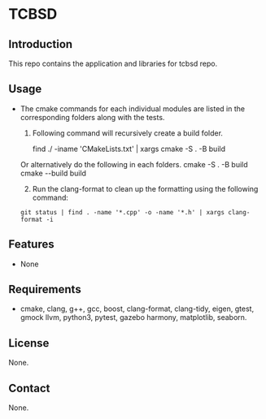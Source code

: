 # TCBSD

## Introduction

This repo contains the application and libraries for tcbsd repo.

## Usage

* The cmake commands for each individual modules are listed in 
  the corresponding folders along with the tests.

  1) Following command will recursively create a build folder.

     find ./ -iname 'CMakeLists.txt' | xargs cmake -S . -B build

    Or alternatively do the following in each folders.
    cmake -S . -B build
    cmake --build build
  
  2) Run the clang-format to clean up the formatting using the
     following command:

    `git status | find . -name '*.cpp' -o -name '*.h' | xargs clang-format -i`

## Features

* None

## Requirements

* cmake, clang, g++, gcc, boost, clang-format, clang-tidy, eigen, gtest, gmock
  llvm, python3, pytest, gazebo harmony, matplotlib, seaborn. 

## License

None.

## Contact

None.


